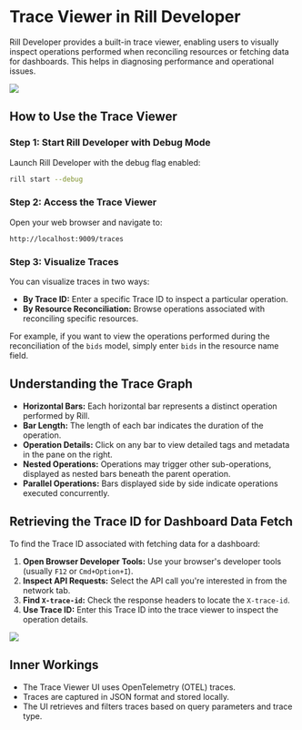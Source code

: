 
# Trace Viewer in Rill Developer

Rill Developer provides a built-in trace viewer, enabling users to visually inspect operations performed when reconciling resources or fetching data for dashboards. This helps in diagnosing performance and operational issues.

<img src = '/img/build/debugging/trace-viewer-overview.png' class='rounded-gif' />

## How to Use the Trace Viewer

### Step 1: Start Rill Developer with Debug Mode

Launch Rill Developer with the debug flag enabled:

```bash
rill start --debug
```

### Step 2: Access the Trace Viewer

Open your web browser and navigate to:

```
http://localhost:9009/traces
```

### Step 3: Visualize Traces

You can visualize traces in two ways:

- **By Trace ID:** Enter a specific Trace ID to inspect a particular operation.
- **By Resource Reconciliation:** Browse operations associated with reconciling specific resources.

For example, if you want to view the operations performed during the reconciliation of the `bids` model, simply enter `bids` in the resource name field.

## Understanding the Trace Graph

- **Horizontal Bars:** Each horizontal bar represents a distinct operation performed by Rill.
- **Bar Length:** The length of each bar indicates the duration of the operation.
- **Operation Details:** Click on any bar to view detailed tags and metadata in the pane on the right.
- **Nested Operations:** Operations may trigger other sub-operations, displayed as nested bars beneath the parent operation.
- **Parallel Operations:** Bars displayed side by side indicate operations executed concurrently.

## Retrieving the Trace ID for Dashboard Data Fetch

To find the Trace ID associated with fetching data for a dashboard:

1. **Open Browser Developer Tools:** Use your browser's developer tools (usually `F12` or `Cmd+Option+I`).
2. **Inspect API Requests:** Select the API call you're interested in from the network tab.
3. **Find `X-trace-id`:** Check the response headers to locate the `X-trace-id`.
4. **Use Trace ID:** Enter this Trace ID into the trace viewer to inspect the operation details.

<img src = '/img/build/debugging/capture-trace-id.png' class='rounded-gif' />

## Inner Workings

- The Trace Viewer UI uses OpenTelemetry (OTEL) traces.
- Traces are captured in JSON format and stored locally.
- The UI retrieves and filters traces based on query parameters and trace type.
